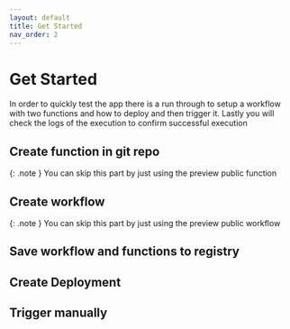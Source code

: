 ```yaml
---
layout: default
title: Get Started
nav_order: 2
---
```


# Get Started

In order to quickly test the app there is a run through to setup a workflow with two functions and how to deploy and then trigger it. Lastly you will check the logs of the execution to confirm successful execution

## Create function in git repo

{: .note }
You can skip this part by just using the preview public function

## Create workflow

{: .note }
You can skip this part by just using the preview public workflow

## Save workflow and functions to registry

## Create Deployment

## Trigger manually
